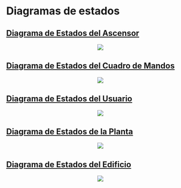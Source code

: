 # Diagramas de estados

## [Diagrama de Estados del Ascensor](/docs/Modelo_de_Dominio/Diagramas_de_Estados/Ascensor/)

<div align="center">
  <image src="./Ascensor/Diagrama_de_Estados.svg" align="center">
</div>

## [Diagrama de Estados del Cuadro de Mandos](/docs/Modelo_de_Dominio/Diagramas_de_Estados/Cuadro_de_Mando/)
<div align="center">
  <image src= "./Cuadro_de_Mando/Diagrama_de_Estados.svg">
</div>

## [Diagrama de Estados del Usuario](/docs/Modelo_de_Dominio/Diagramas_de_Estados/Usuario/)
<div align="center">
  <image src= "./Usuario/Diagrama_de_Estados.svg">
</div>

## [Diagrama de Estados de la Planta](/docs/Modelo_de_Dominio/Diagramas_de_Estados/Planta/)

<div align="center">
  <image src= "./Planta/Diagrama_de_Estados.svg">
</div>

## [Diagrama de Estados del Edificio](/docs/Modelo_de_Dominio/Diagramas_de_Estados/Edificio/)
<div align="center">
  <image src= "./Edificio/Diagrama_de_Estados.svg">
</div>